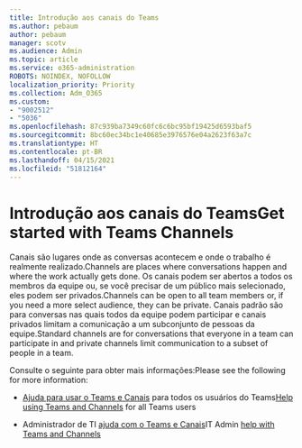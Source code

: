 ```yaml
---
title: Introdução aos canais do Teams
ms.author: pebaum
author: pebaum
manager: scotv
ms.audience: Admin
ms.topic: article
ms.service: o365-administration
ROBOTS: NOINDEX, NOFOLLOW
localization_priority: Priority
ms.collection: Adm_O365
ms.custom:
- "9002512"
- "5036"
ms.openlocfilehash: 87c939ba7349c60fc6c6bc95bf19425d6593baf5
ms.sourcegitcommit: 8bc60ec34bc1e40685e3976576e04a2623f63a7c
ms.translationtype: HT
ms.contentlocale: pt-BR
ms.lasthandoff: 04/15/2021
ms.locfileid: "51812164"
---
```

# <a name="get-started-with-teams-channels"></a><span data-ttu-id="76a7f-102">Introdução aos canais do Teams</span><span class="sxs-lookup"><span data-stu-id="76a7f-102">Get started with Teams Channels</span></span>

<span data-ttu-id="76a7f-103">Canais são lugares onde as conversas acontecem e onde o trabalho é realmente realizado.</span><span class="sxs-lookup"><span data-stu-id="76a7f-103">Channels are places where conversations happen and where the work actually gets done.</span></span> <span data-ttu-id="76a7f-104">Os canais podem ser abertos a todos os membros da equipe ou, se você precisar de um público mais selecionado, eles podem ser privados.</span><span class="sxs-lookup"><span data-stu-id="76a7f-104">Channels can be open to all team members or, if you need a more select audience, they can be private.</span></span> <span data-ttu-id="76a7f-105">Canais padrão são para conversas nas quais todos da equipe podem participar e canais privados limitam a comunicação a um subconjunto de pessoas da equipe.</span><span class="sxs-lookup"><span data-stu-id="76a7f-105">Standard channels are for conversations that everyone in a team can participate in and private channels limit communication to a subset of people in a team.</span></span>

<span data-ttu-id="76a7f-106">Consulte o seguinte para obter mais informações:</span><span class="sxs-lookup"><span data-stu-id="76a7f-106">Please see the following for more information:</span></span>

- <span data-ttu-id="76a7f-107">[Ajuda para usar o Teams e Canais](https://support.office.com/article/teams-and-channels-df38ae23-8f85-46d3-b071-cb11b9de5499) para todos os usuários do Teams</span><span class="sxs-lookup"><span data-stu-id="76a7f-107">[Help using Teams and Channels](https://support.office.com/article/teams-and-channels-df38ae23-8f85-46d3-b071-cb11b9de5499) for all Teams users</span></span>

- <span data-ttu-id="76a7f-108">Administrador de TI [ajuda com o Teams e Canais](https://docs.microsoft.com/microsoftteams/teams-channels-overview)</span><span class="sxs-lookup"><span data-stu-id="76a7f-108">IT Admin [help with Teams and Channels](https://docs.microsoft.com/microsoftteams/teams-channels-overview)</span></span> 
